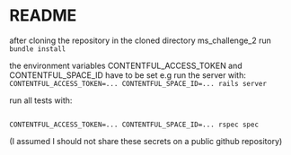 # README

after cloning the repository in the cloned directory ms_challenge_2 run
<code>bundle install</code>

the environment variables CONTENTFUL_ACCESS_TOKEN and CONTENTFUL_SPACE_ID have to be set
e.g run the server with:
<code>
CONTENTFUL_ACCESS_TOKEN=... CONTENTFUL_SPACE_ID=... rails server
</code>

<p>run all tests with:</p>
<code>
CONTENTFUL_ACCESS_TOKEN=... CONTENTFUL_SPACE_ID=... rspec spec
</code>
<p>(I assumed I should not share these secrets on a public github repository)</p>
